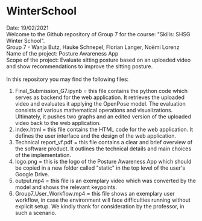 # WinterSchool
Date: 19/02/2021<br>
Welcome to the Github repository of Group 7 for the course: "Skills: SHSG Winter School". <br>
Group 7 - Wanja Butz, Hauke Schnepel, Florian Langer, Noëmi Lorenz<br>
Name of the project: Posture Awareness App<br>
Scope of the project: Evaluate sitting posture based on an uploaded video and show recommendations to improve the sitting posture.<br>
<br>
In this repository you may find the following files:
1) Final_Submission_G7.ipynb = this file contains the python code which serves as backend for the web application. 
It retrieves the uploaded video and evaluates it applying the OpenPose model. 
The evaluation consists of various mathematical operations and visualizations.
Ultimately, it pushes two graphs and an edited version of the uploaded video back to the web application.
2) index.html = this file contains the HTML code for the web application.
It defines the user interface and the design of the web application.
3) Technical report_vf.pdf = this file contains a clear and brief overview of the software product. 
It outlines the technical details and main choices of the implementation.
4) logo.png = this is the logo of the Posture Awareness App which should be copied in a new folder called "static" in the top level of the user's Google Drive.
5) output.mp4 = this file is an exemplary video which was converted by the model and shows the relevant keypoints.
6) Group7_User_Workflow.mp4 = this file shows an exemplary user workflow, in case the environment will face difficulties running without explicit setup. 
We kindly thank for consideration by the professor, in such a scenario.
